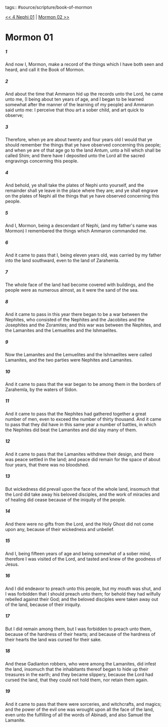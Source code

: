 tags:: #source/scripture/book-of-mormon

[<< 4 Nephi 01](book-of-mormon/12_The_Fourth_Book_of_Nephi/4_Nephi_01.md) | [Mormon 02 >>](book-of-mormon/13_Mormon/Mormon_02.md)

# Mormon 01

##### 1

And now I, Mormon, make a record of the things which I have both seen and heard, and call it the Book of Mormon.

##### 2

And about the time that Ammaron hid up the records unto the Lord, he came unto me, (I being about ten years of age, and I began to be learned somewhat after the manner of the learning of my people) and Ammaron said unto me: I perceive that thou art a sober child, and art quick to observe;

##### 3

Therefore, when ye are about twenty and four years old I would that ye should remember the things that ye have observed concerning this people; and when ye are of that age go to the land Antum, unto a hill which shall be called Shim; and there have I deposited unto the Lord all the sacred engravings concerning this people.

##### 4

And behold, ye shall take the plates of Nephi unto yourself, and the remainder shall ye leave in the place where they are; and ye shall engrave on the plates of Nephi all the things that ye have observed concerning this people.

##### 5

And I, Mormon, being a descendant of Nephi, (and my father's name was Mormon) I remembered the things which Ammaron commanded me.

##### 6

And it came to pass that I, being eleven years old, was carried by my father into the land southward, even to the land of Zarahemla.

##### 7

The whole face of the land had become covered with buildings, and the people were as numerous almost, as it were the sand of the sea.

##### 8

And it came to pass in this year there began to be a war between the Nephites, who consisted of the Nephites and the Jacobites and the Josephites and the Zoramites; and this war was between the Nephites, and the Lamanites and the Lemuelites and the Ishmaelites.

##### 9

Now the Lamanites and the Lemuelites and the Ishmaelites were called Lamanites, and the two parties were Nephites and Lamanites.

##### 10

And it came to pass that the war began to be among them in the borders of Zarahemla, by the waters of Sidon.

##### 11

And it came to pass that the Nephites had gathered together a great number of men, even to exceed the number of thirty thousand. And it came to pass that they did have in this same year a number of battles, in which the Nephites did beat the Lamanites and did slay many of them.

##### 12

And it came to pass that the Lamanites withdrew their design, and there was peace settled in the land; and peace did remain for the space of about four years, that there was no bloodshed.

##### 13

But wickedness did prevail upon the face of the whole land, insomuch that the Lord did take away his beloved disciples, and the work of miracles and of healing did cease because of the iniquity of the people.

##### 14

And there were no gifts from the Lord, and the Holy Ghost did not come upon any, because of their wickedness and unbelief.

##### 15

And I, being fifteen years of age and being somewhat of a sober mind, therefore I was visited of the Lord, and tasted and knew of the goodness of Jesus.

##### 16

And I did endeavor to preach unto this people, but my mouth was shut, and I was forbidden that I should preach unto them; for behold they had wilfully rebelled against their God; and the beloved disciples were taken away out of the land, because of their iniquity.

##### 17

But I did remain among them, but I was forbidden to preach unto them, because of the hardness of their hearts; and because of the hardness of their hearts the land was cursed for their sake.

##### 18

And these Gadianton robbers, who were among the Lamanites, did infest the land, insomuch that the inhabitants thereof began to hide up their treasures in the earth; and they became slippery, because the Lord had cursed the land, that they could not hold them, nor retain them again.

##### 19

And it came to pass that there were sorceries, and witchcrafts, and magics; and the power of the evil one was wrought upon all the face of the land, even unto the fulfilling of all the words of Abinadi, and also Samuel the Lamanite.
